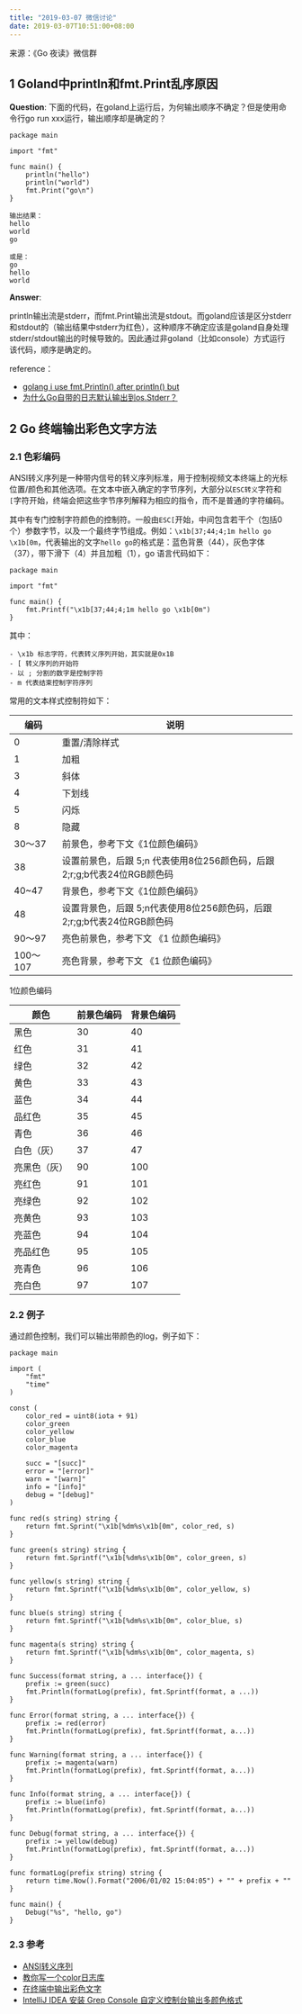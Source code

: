 ```yaml
---
title: "2019-03-07 微信讨论"
date: 2019-03-07T10:51:00+08:00
---
```


来源：《Go 夜读》微信群

## 1 Goland中println和fmt.Print乱序原因

**Question**: 下面的代码，在goland上运行后，为何输出顺序不确定？但是使用命令行go run xxx运行，输出顺序却是确定的？

```
package main

import "fmt"

func main() {
    println("hello")
    println("world")
    fmt.Print("go\n")
}

输出结果：
hello
world
go

或是：
go
hello
world

```

**Answer**:

println输出流是stderr，而fmt.Print输出流是stdout。而goland应该是区分stderr和stdout的（输出结果中stderr为红色），这种顺序不确定应该是goland自身处理stderr/stdout输出的时候导致的。因此通过非goland（比如console）方式运行该代码，顺序是确定的。



reference：

- [golang i use fmt.Println() after println() but](https://stackoverflow.com/questions/35931166/golang-i-use-fmt-println-after-println-but)
- [为什么Go自带的日志默认输出到os.Stderr？](https://www.zhihu.com/question/67629357)



## 2 Go 终端输出彩色文字方法

### 2.1 色彩编码

ANSI转义序列是一种带内信号的转义序列标准，用于控制视频文本终端上的光标位置/颜色和其他选项。在文本中嵌入确定的字节序列，大部分以`ESC转义`字符和`[`字符开始，终端会把这些字节序列解释为相应的指令，而不是普通的字符编码。

其中有专门控制字符颜色的控制符。一般由`ESC[`开始，中间包含若干个（包括0个）参数字节，以及一个最终字节组成。例如：`\x1b[37;44;4;1m hello go \x1b[0m`，代表输出的文字`hello go`的格式是：蓝色背景（44），灰色字体（37），带下滑下（4）并且加粗（1），go 语言代码如下：

```
package main

import "fmt"

func main() {
    fmt.Printf("\x1b[37;44;4;1m hello go \x1b[0m")
}
```

其中：

```
- \x1b 标志字符，代表转义序列开始，其实就是0x1B
- [ 转义序列的开始符
- 以 ; 分割的数字是控制字符
- m 代表结束控制字符序列
```

常用的文本样式控制符如下：

编码  | 说明
------------- | -------------
0  | 重置/清除样式
1  | 加粗
3  | 斜体
4  | 下划线
5  | 闪烁
8  | 隐藏
30～37 | 前景色，参考下文《1位颜色编码》
38 | 设置前景色，后跟 5;n 代表使用8位256颜色码，后跟 2;r;g;b代表24位RGB颜色码
40~47 | 背景色，参考下文《1位颜色编码》
48  | 设置背景色，后跟 5;n代表使用8位256颜色码，后跟 2;r;g;b代表24位RGB颜色码
90～97 | 亮色前景色，参考下文 《1 位颜色编码》
100～107 | 亮色背景，参考下文 《1 位颜色编码》

1位颜色编码


颜色  | 前景色编码 | 背景色编码
------------- | ------------- | -------------
黑色  | 30  | 40
红色  | 31  | 41
绿色  | 32  | 42
黄色  | 33  | 43
蓝色  | 34  | 44
品红色  | 35  | 45
青色  | 36  | 46
白色（灰）  | 37  | 47
亮黑色（灰）  | 90  | 100
亮红色  | 91  | 101
亮绿色  | 92  | 102
亮黄色  | 93  | 103
亮蓝色  | 94  | 104
亮品红色  | 95  | 105
亮青色  | 96  | 106
亮白色  | 97  | 107


### 2.2 例子

通过颜色控制，我们可以输出带颜色的log，例子如下：

```
package main

import (
	"fmt"
	"time"
)

const (
	color_red = uint8(iota + 91)
	color_green
	color_yellow
	color_blue
	color_magenta

	succ = "[succ]"
	error = "[error]"
	warn = "[warn]"
	info = "[info]"
	debug = "[debug]"
)

func red(s string) string {
	return fmt.Sprint("\x1b[%dm%s\x1b[0m", color_red, s)
}

func green(s string) string {
	return fmt.Sprintf("\x1b[%dm%s\x1b[0m", color_green, s)
}

func yellow(s string) string {
	return fmt.Sprintf("\x1b[%dm%s\x1b[0m", color_yellow, s)
}

func blue(s string) string {
	return fmt.Sprintf("\x1b[%dm%s\x1b[0m", color_blue, s)
}

func magenta(s string) string {
	return fmt.Sprintf("\x1b[%dm%s\x1b[0m", color_magenta, s)
}

func Success(format string, a ... interface{}) {
	prefix := green(succ)
	fmt.Println(formatLog(prefix), fmt.Sprintf(format, a ...))
}

func Error(format string, a ... interface{}) {
	prefix := red(error)
	fmt.Println(formatLog(prefix), fmt.Sprintf(format, a...))
}

func Warning(format string, a ... interface{}) {
	prefix := magenta(warn)
	fmt.Println(formatLog(prefix), fmt.Sprintf(format, a...))
}

func Info(format string, a ... interface{}) {
	prefix := blue(info)
	fmt.Println(formatLog(prefix), fmt.Sprintf(format, a...))
}

func Debug(format string, a ... interface{}) {
	prefix := yellow(debug)
	fmt.Println(formatLog(prefix), fmt.Sprintf(format, a...))
}

func formatLog(prefix string) string {
	return time.Now().Format("2006/01/02 15:04:05") + "" + prefix + ""
}

func main() {
	Debug("%s", "hello, go")
}
```

### 2.3 参考
- [ANSI转义序列](https://zh.wikipedia.org/wiki/ANSI%E8%BD%AC%E4%B9%89%E5%BA%8F%E5%88%97)
- [教你写一个color日志库](https://toutiao.io/posts/2889gp/preview)
- [在终端中输出彩色文字](https://segmentfault.com/a/1190000012666612)
- [IntelliJ IDEA 安装 Grep Console 自定义控制台输出多颜色格式](http://www.ibloger.net/article/2975.html)
